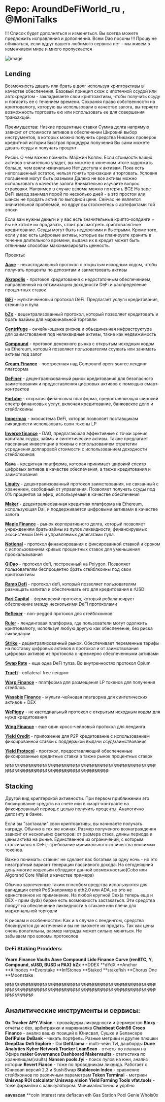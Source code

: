# Repo: AroundDeFiWorld_ru , @MoniTalks
!!! Список будет дополняться и изменяться. Вы всегда можете предложить исправления и дополнения. Всем Dao посоны
!!! Прошу не обижаться, если вдруг вашего любимого сервиса нет - мы живем в изменчивом мире и много пропускается

![image](https://user-images.githubusercontent.com/3718268/128806410-fc39d95e-f566-4b33-9a03-f1f4681868ef.png)

## Lending
Возможность давать или брать в долг используя криптоактивы в качестве обеспечения. 
Базовый принцип схож с ипотечной ссудой или автокредитом - закладываете свои криптоактивы, 
чтобы получить ссуду и погасить ее с течением времени.
Сохраняя право собственности на криптовалюту, которую вы использовали в качестве залога, 
вы теряете возможность торговать ею или использовать ее для совершения транзакций.

Преимущества:
Низкие процентные ставки
Сумма долга напрямую зависит от стоимости активов в обеспечении
Широкий выбор инструментов, в которых можно получить средства
Никаких проверок кредитной истории
Быстрая процедура получения
Вы сами можете давать ссуды и получать процент

Риски. О чем важно помнить:
Маржин Коллы. Если стоимость ваших активов значительно упадет, вы можете в конечном итоге задолжать больше, чем взяли изначально
Нет доступа к активам. Пока есть непогашенный остаток, нельзя гонять транзакции и торговать. Условия погашения могут быть разными
Далеко не все активы можно использовать в качестве залога
Внимательно изучайте вопрос страховки. Например в случае взлома можно потерять ВСЕ
На заре DeFi вывод занимал порой по несколько дней - а это простои или шансы не продать актив по выгодной цене. Сейчас не является значительной проблемой, но вдруг вы столкнетесь с артефактами той эпохи

Если вам нужны деньги и у вас есть значительные крипто-холдинги + вы не хотите их продавать, стоит рассмотреть криптовалютное кредитование. 
Ссуды могут быть недорогими и быстрыми. Кроме того, если у вас есть цифровые активы, которые вы планируете хранить в течение длительного времени, 
выдача их в кредит может быть отличным способом максимизировать ценность.

Проекты:

**[Aave](https://aave.com/)** - некастодиальный протокол с открытым исходным кодом, чтобы получать проценты по депозитам и заимствовать активы

**[Akropolis](https://akropolis.io/)** - протокол кредитования с недостаточным обеспечением, направленный на оптимизацию доходности DeFi и распределение процентных ставок

**[BiFi](https://beefy.finance/)** - мультичейновый протокол DeFi. Предлагает услуги кредитования, стекинга и пула

**[bZx](https://bzx.network/)** - децентрализованный протокол, который позволяет кредитовать и брать взаймы для маржинальной торговли

**[Centrifuge](https://centrifuge.io/)** - ончейн-оценка рисков и объединенная инфраструктура для заимствования под неликвидные активы, такие как недвижимость

**[Compound](https://compound.finance/)** - протокол денежного рынка с открытым исходным кодом на Ethereum, который позволяет пользователям ссужать или занимать активы под залог

**[Cream.Finance](https://cream.finance/)** - построенная над Compound open-source лендинг платформа

**[DeFiner](https://definer.org/)** - децентрализованный рынок кредитования для безопасного заимствования и предоставления цифровых активов с помощью смарт-контрактов

**[Fortube](https://for.tube/home)** - открытая финансовая платформа, предоставляющая широкий спектр финансовых услуг, включая кредитование, банковское дело и стейблкоины

**[Impermax](https://impermax.finance/)** - экосистема DeFi, которая позволяет поставщикам ликвидности использовать свои токены LP

**[Inverse finance](https://inverse.finance/)** - DAO, предлагающая эффективные с точки зрения капитала ссуды, займы и синтетические активы. 
                      Также предлагает пассивные инвестиции в токены с использованием стратегии усреднения 
                      долларовой стоимости с использованием доходности стейблкоинов

**[Kava](https://www.kava.io/)** - кредитная платформа, которая принимает широкий спектр цифровых активов в качестве обеспечения, а также кредитования и заимствования

**[Liquity](https://www.liquity.org/)** - децентрализованный протокол заимствования, не связанный с хранением, свободный от управления. 
	  Позволяет получать ссуды под 0% процентов за эфир, используемый в качестве обеспечения

**[Maker](https://makerdao.com/)** - децентрализованная кредитная платформа на Ethereum, использующая Dai, и поддерживается цифровыми активами в качестве залога

**[Maple Finance](https://maple.finance/)** - рынок корпоративного долга, который позволяет учреждениям брать займы из пулов ликвидности, финансируемых 
                    экосистемой DeFi и управляемых делегатами пула.

**[Notional](https://notional.finance/)** - протокол финансирования с фиксированной ставкой и сроком с использованием кривых процентных ставок для уменьшения проскальзывания

**[QiDao](https://www.mai.finance/)** - протокол defi, построенный на Polygon. Позволяет пользователям беспроцентно брать стейблкоины под свои криптоактивы

**[Ramp Defi](https://www.rampdefi.com/)** - протокол defi, который позволяет пользователям размещать капитал и обеспечивать его для кредитования в rUSD

**[Rari Capital](https://www.rari.capital/)** - фермерский протокол, который ребалансирует обеспечение между несколькими DeFi протоколами

**[Reflexer](https://reflexer.finance/)** - non-pegged протокол для стейблкоинов

**[Ruler](https://rulerprotocol.com/)** - лендинговая платформа, где пользователи могут одолжить криптовалюту, используя любую другую как обеспечение, без риска ликвидации

**[Strike](https://www.strikecoin.co/)** - децентрализованный рынок. Обеспечивает переменные тарифы на поставку цифровых активов в протокол и от заимствования 
             цифровых активов из протокола с чрезмерно обеспеченными активами

**[Swap Rate](https://swaprate.finance/)** - еще одна DeFi тулза. Во внутренностях протокол Opium

**[Truefi](https://truefi.io/)** - collateral-free лендинг

**[Warp Finance](https://www.warp.finance/)** - платформа для размещения LP токенов для получения стейблов.

**[Wasabix Finance](https://bsc.wasabix.finance/)** - мульти-чейновая платворма для синтетических активов + DEX

**[WePiggy](https://wepiggy.com)** - не кастодиальный протокол с открытым исходным кодом для нужд кредитования

**[Wing Finance](https://wing.finance/)** - еще один кросс-чейновый протокол для лендинга

**[Yield Credit](https://yield.credit/)** - приложение для P2P кредитование с использованием фиксированной ставки с поддержкой выдачи ссуд/заимствования

**[Yield Protocol](https://yieldprotocol.org/)** - протокол, предоставляющий обеспеченные фиксированные кредитные ставки а также рынок процентных ставок


№№№№№№№№№№№№№№№№№№№№№№№№№№№№№№№№№№№№№№№№№№№№№№№№№№№№№№
## Stacking

Другой вид криптерской активности. При первом приближении это блокирование средств на счете или в смарт-контракте на фиксированный 
период с целью получить проценты. Аналогично депозиту в банке.

Если вы "застакали" свои криптоактивы, вы начинаете получать награду. Обычно в тех же коинах. 
Размер полученого вознаграждения зависит от нескольких факторов: от размера стака, длины периода и цены актива на рынке. 
Единственное из ограничений, с которым сталкивался в DeFi,- требование минимального количества вносимых токенов.

Важно понимать: стакинг не сделает вас богатым за одну ночь - но это незатратный вариант генерации пассивного дохода.
На сегодняшний день многие кошельки обладают данной возможностью(Cobo или Algorand Core Wallet в качестве примера)

Обычно завлеченные таким способом средства используются для валидации сетей PoS(например в eth2.0 или ADA, но это не единственное их применение. 
На любой крупной Cex(а теперь еще и DEX - прим dydx)  бирже есть возможность застакаться. 
Эти средства пойдут на обеспечение ликвидности в стакане или плечи для маржинальной торговли

К рискам и особенностям:
Как и в случае с лендингом, средства блокируются до истечения и вы не сможете их продать.
Так как цены очень волатильны, размер награды может сильно меняться.
Не забываем про взломы протоколов

### DeFi Staking Providers:

**Yearn.Finance Vaults**
**Aave**
**Compound**
**Lido Finance**
**Curve (renBTC, Y, Compound, sUSD, BUSD и PAX)**
**bZx**
**DDEX
**dYdX
**Anchor
**Allnodes
**Everstake
**InfStones
**Staked
**stakefish
**Chorus One
**Moonstake

№№№№№№№№№№№№№№№№№№№№№№№№№№№№№№№№№№№№№№№№№№№№№№№№№№№№№№№№№№№№№№№№№№№№№№
## Аналитические инструменты и сервисы:

**0x Tracker**
**APY.Vision** - провайдеры ликвидности и фермерство
**Bloxy** - отчеты с dex, арбитражки и маржиналка
**Chainbeat**
**Coin98**
**Croco Finance** - анализ ваших позиций в Юнисвап, Сушке и Белансере
**DefiPulse**
**DeBank** - чекать портфель. Разные метрики и другие плюшки
**DeepDao**
**Defi Explore** - Dai
**DefiLlama** - multi-чейн Tvl, дашборды
**Dune Analytics**
**Kyber Network Tracker**
**LoanScan** - отчеты по лоанам на Эфире
**maker Governance Dashboard**
**Makervaults** - статистика по хранилищам(vaults)
**Nansen** 
**pools.fyi** - поиск пулов на юни, анализ истории
**Revert Fiance** - тоже по проводникам ликвида. Работает с Юнисвап версий 2,3 и SushiSwap
**Stablecoin Index** - сравнение стейбкоинов по различным параметрам
**Token Terminal** - метрики
**Uniswap ROI calculator**
**Uniswap.vision**
**Yield Farming Tools**
**vfat.tools** - тоже фармилки с калькулятором. Минималистично и удобно

**aavescan**
**coin interest rate
defiscan
eth Gas Station
Pool Genie
Whois0x

